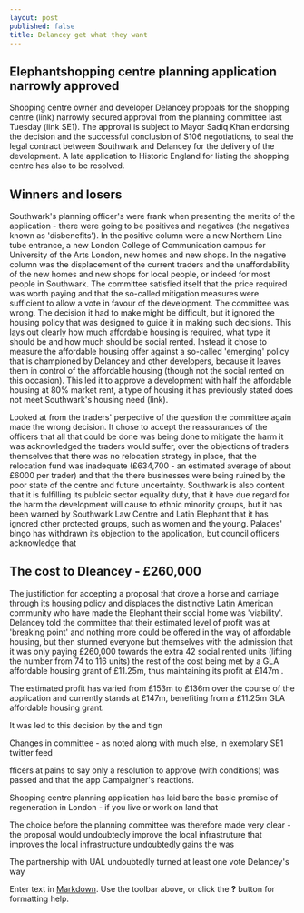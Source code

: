 ```yaml
---
layout: post
published: false
title: Delancey get what they want
---
```

## Elephantshopping centre planning application narrowly approved

Shopping centre owner and developer Delancey propoals for the shopping centre (link) narrowly secured approval from the planning committee last Tuesday (link SE1).  The approval is subject to Mayor Sadiq Khan endorsing the decision and the successful conclusion of S106 negotiations, to seal the legal contract between Southwark and Delancey for the delivery of the development.  A late application to Historic England for listing the shopping centre has also to be resolved.

## Winners and losers

Southwark's planning officer's were frank when presenting the merits of the application - there were going to be positives and negatives (the negatives known as 'disbenefits').  In the positive column were a new Northern Line tube entrance, a new London College of Communication campus for University of the Arts London, new homes and new shops.  In the negative column was the displacement of the current traders and the unaffordability of the new homes and new shops for local people, or indeed for most people in Southwark.  The committee satisfied itself that the price required was worth paying and that the so-called mitigation measures were sufficient to allow a vote in favour of the development.  The committee was wrong.  The decision it had to make might be difficult, but it ignored the housing policy that was designed to guide it in making such decisions.  This lays out clearly how much affordable housing is required, what type it should be and how much should be social rented.  Instead it chose to measure the affordable housing offer against a so-called 'emerging' policy that is championed by Delancey and other developers, because it leaves them in control of the affordable housing (though not the social rented on this occasion).  This led it to approve a development with half the affordable housing at 80% market rent, a type of housing it has previously stated does not meet Southwark's housing need (link).

Looked at from the traders' perpective of the question the committee again made the wrong decision.  It chose to accept the reassurances of the officers that all that could be done was being done to mitigate the harm it was acknowledged the traders would suffer, over the objections of traders themselves that there was no relocation strategy in place, that the relocation fund was inadequate (£634,700 - an estimated average of about £6000 per trader) and that the there businesses were being ruined by the poor state of the centre and future uncertainty.  Southwark is also content that it is fulfilling its publcic sector equality duty, that it have due regard for the harm the development will cause to ethnic minority groups, but it has been warned by Southwark Law Centre and Latin Elephant that it has ignored other protected groups, such as women and the young.  Palaces' bingo has withdrawn its objection to the application, but council officers acknowledge that

## The cost to Dleancey - £260,000

The justifiction for accepting a proposal that drove a horse and carriage through its housing policy and displaces the distinctive Latin American community who have made the Elephant their social home was 'viability'.  Delancey told the committee that their estimated level of profit was at 'breaking point' and nothing more could be offered in the way of affordable housing, but then stunned everyone but themselves  with the admission that it was only paying £260,000 towards the extra 42 social rented units (lifting the number from 74 to 116 units) the rest of the cost being met by a GLA affordable housing grant of £11.25m, thus maintaining its profit at £147m .

The estimated profit has varied from £153m to  £136m over the course of the application and currently stands at £147m, benefiting from a £11.25m GLA affordable housing grant.

It was led to this decision by the  and  tign   

Changes in committee - as noted along with much else, in exemplary SE1 twitter feed

fficers at pains to say only a resolution to approve (with conditions) was passed and that the app
Campaigner's reactions.

Shopping centre planning application has laid bare the basic premise of regeneration in London - if you live or work on land that 

The choice before the planning committee was therefore made very clear - the proposal would undoubtedly improve the local infrastruture that improves the local infrastructure undoubtedly gains the was

The partnership with UAL undoubtedly turned at least one vote Delancey's way



Enter text in [Markdown](http://daringfireball.net/projects/markdown/). Use the toolbar above, or click the **?** button for formatting help.
